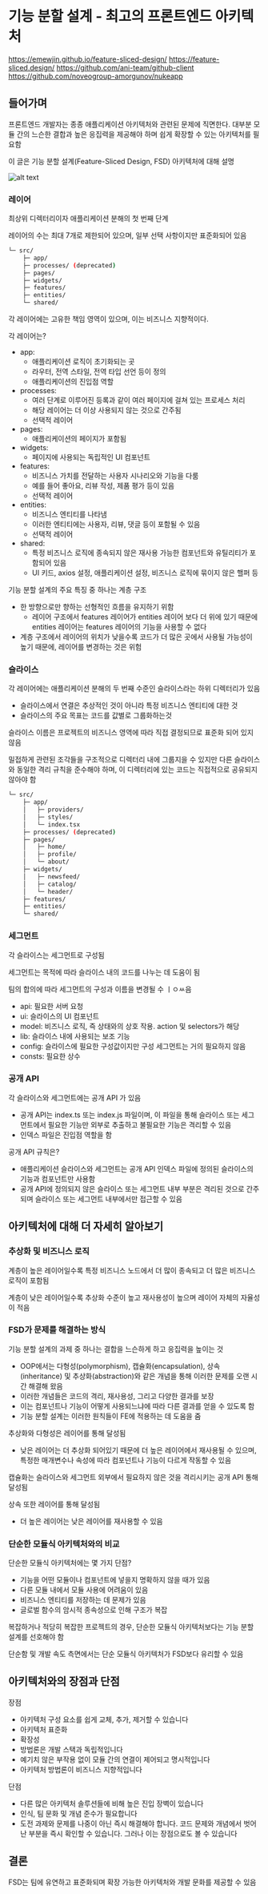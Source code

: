 # 기능 분할 설계 - 최고의 프론트엔드 아키텍처

https://emewjin.github.io/feature-sliced-design/
https://feature-sliced.design/
https://github.com/ani-team/github-client
https://github.com/noveogroup-amorgunov/nukeapp

## 들어가며

프론트엔드 개발자는 종종 애플리케이션 아키텍처와 관련된 문제에 직면한다. 대부분 모듈 간의 느슨한 결합과 높은 응집력을 제공해야 하며 쉽게 확장할 수 있는 아키텍처를 필요함

이 글은 기능 분할 설계(Feature-Sliced Design, FSD) 아키텍처에 대해 설명

![alt text](../images/fsd_1.png)

### 레이어

최상위 디렉터리이자 애플리케이션 분해의 첫 번째 단계

레이어의 수는 최대 7개로 제한되어 있으며, 일부 선택 사항이지만 표준화되어 있음

```bash
└─ src/
    ├─ app/
    ├─ processes/ (deprecated)
    ├─ pages/
    ├─ widgets/
    ├─ features/
    ├─ entities/
    └─ shared/
```

각 레이어에는 고유한 책임 영역이 있으며, 이는 비즈니스 지향적이다.

각 레이어는?

- app:
  - 애플리케이션 로직이 초기화되는 곳
  - 라우터, 전역 스타일, 전역 타입 선언 등이 정의
  - 애플리케이션의 진입점 역할
- processes:
  - 여러 단계로 이루어진 등록과 같이 여러 페이지에 걸쳐 있는 프로세스 처리
  - 해당 레이어는 더 이상 사용되지 않는 것으로 간주됨
  - 선택적 레이어
- pages:
  - 애플리케이션의 페이지가 포함됨
- widgets:
  - 페이지에 사용되는 독립적인 UI 컴포넌트
- features:
  - 비즈니스 가치를 전달하는 사용자 시나리오와 기능을 다룸
  - 예를 들어 좋아요, 리뷰 작성, 제품 평가 등이 있음
  - 선택적 레이어
- entities:
  - 비즈니스 엔티티를 나타냄
  - 이러한 엔티티에는 사용자, 리뷰, 댓글 등이 포함될 수 있음
  - 선택적 레이어
- shared:
  - 특정 비즈니스 로직에 종속되지 않은 재사용 가능한 컴포넌트와 유틸리티가 포함되어 있음
  - UI 키드, axios 설정, 애플리케이션 설정, 비즈니스 로직에 묶이지 않은 핼퍼 등

기능 분할 설계의 주요 특징 중 하나는 계층 구조

- 한 방향으로만 향하는 선형적인 흐름을 유지하기 위함
  - 레이어 구조에서 features 레이어가 entities 레이어 보다 더 위에 있기 때문에 entities 레이어는 features 레이어의 기능을 사용할 수 없다
- 계층 구조에서 레이어의 위치가 낮을수록 코드가 더 많은 곳에서 사용될 가능성이 높기 때문에, 레이어를 변경하는 것은 위험

### 슬라이스

각 레이어에는 애플리케이션 분해의 두 번째 수준인 슬라이스라는 하위 디렉터리가 있음

- 슬라이스에서 연결은 추상적인 것이 아니라 특정 비즈니스 엔티티에 대한 것
- 슬라이스의 주요 목표는 코드를 값별로 그룹화하는것

슬라이스 이름은 프로젝트의 비즈니스 영역에 따라 직접 결정되므로 표준화 되어 있지 않음

밀접하게 관련된 조각들을 구조적으로 디렉터리 내에 그룹지을 수 있지만 다른 슬라이스와 동일한 격리 규칙을 준수해야 하며, 이 디렉터리에 있는 코드는 직접적으로 공유되지 않아야 함

```bash
└─ src/
    ├─ app/
    │   ├─ providers/
    │   ├─ styles/
    │   └─ index.tsx
    ├─ processes/ (deprecated)
    ├─ pages/
    │   ├─ home/
    │   ├─ profile/
    │   └─ about/
    ├─ widgets/
    │   ├─ newsfeed/
    │   ├─ catalog/
    │   └─ header/
    ├─ features/
    ├─ entities/
    └─ shared/
```

### 세그먼트

각 슬라이스는 세그먼트로 구성됨

세그먼트는 목적에 따라 슬라이스 내의 코드를 나누는 데 도움이 됨

팀의 합의에 따라 세그먼트의 구성과 이름을 변경될 수 ㅣㅇㅆ음

- api: 필요한 서버 요청
- ui: 슬라이스의 UI 컴포넌트
- model: 비즈니스 로직, 즉 상태와의 상호 작용. action 및 selectors가 해당
- lib: 슬라이스 내에 사용되는 보조 기능
- config: 슬라이스에 필요한 구성값이지만 구성 세그먼트는 거의 필요하지 않음
- consts: 필요한 상수

### 공개 API

각 슬라이스와 세그먼트에는 공개 API 가 있음

- 공개 API는 index.ts 또는 index.js 파일이며, 이 파일을 통해 슬라이스 또는 세그먼트에서 필요한 기능만 외부로 추출하고 불필요한 기능은 격리할 수 있음
- 인덱스 파일은 진입점 역할을 함

공개 API 규칙은?

- 애플리케이션 슬라이스와 세그먼트는 공개 API 인덱스 파일에 정의된 슬라이스의 기능과 컴포넌트만 사용함
- 공개 API에 정의되지 않은 슬라이스 또는 세그먼트 내부 부분은 격리된 것으로 간주되며 슬라이스 또는 세그먼트 내부에서만 접근할 수 있음

## 아키텍처에 대해 더 자세히 알아보기

### 추상화 및 비즈니스 로직

계층이 높은 레이어일수록 특정 비즈니스 노드에서 더 많이 종속되고 더 많은 비즈니스 로직이 포함됨

계층이 낮은 레이어일수록 추상화 수준이 높고 재사용성이 높으며 레이어 자체의 자율성이 적음

### FSD가 문제를 해결하는 방식

기능 분할 설계의 과제 중 하나는 결합을 느슨하게 하고 응집력을 높이는 것

- OOP에서는 다형성(polymorphism), 캡슐화(encapsulation), 상속(inheritance) 및 추상화(abstraction)와 같은 개념을 통해 이러한 문제를 오랜 시간 해결해 왔음
- 이러한 개념들은 코드의 격리, 재사용성, 그리고 다양한 결과를 보장
- 이는 컴포넌트나 기능이 어떻게 사용되느냐에 따라 다른 결과를 얻을 수 있도록 함
- 기능 분할 설계는 이러한 원칙들이 FE에 적용하는 데 도움을 줌

추상화와 다형성은 레이어를 통해 달성됨

- 낮은 레이어는 더 추상화 되어있기 때문에 더 높은 레이어에서 재사용될 수 있으며, 특정한 매개변수나 속성에 따라 컴포넌트나 기능이 다르게 작동할 수 있음

캡슐화는 슬라이스와 세그먼트 외부에서 필요하지 않은 것을 격리시키는 공개 API 통해 달성됨

상속 또한 레이어를 통해 달성됨

- 더 높은 레이어는 낮은 레이어를 재사용할 수 있음

### 단순한 모듈식 아키텍처와의 비교

단순한 모듈식 아키텍처에는 몇 가지 단점?

- 기능을 어떤 모듈이나 컴포넌트에 넣을지 명확하지 않을 때가 있음
- 다른 모듈 내에서 모듈 사용에 어려움이 있음
- 비즈니스 엔티티를 저장하는 데 문제가 있음
- 글로벌 함수의 암시적 종속성으로 인해 구조가 복잡

복잡하거나 적당히 복잡한 프로젝트의 경우, 단순한 모듈식 아키텍처보다는 기능 분할 설계를 선호해야 함

단순함 및 개발 속도 측면에서는 단순 모듈식 아키텍처가 FSD보다 유리할 수 있음

## 아키텍처와의 장점과 단점

장점

- 아키텍처 구성 요소를 쉽게 교체, 추가, 제거할 수 있습니다
- 아키텍처 표준화
- 확장성
- 방법론은 개발 스택과 독립적입니다
- 예기치 않은 부작용 없이 모듈 간의 연결이 제어되고 명시적입니다
- 아키텍처 방법론이 비즈니스 지향적입니다

단점

- 다른 많은 아키텍처 솔루션들에 비해 높은 진입 장벽이 있습니다
- 인식, 팀 문화 및 개념 준수가 필요합니다
- 도전 과제와 문제를 나중이 아닌 즉시 해결해야 합니다. 코드 문제와 개념에서 벗어난 부분을 즉시 확인할 수 있습니다. 그러나 이는 장점으로도 볼 수 있습니다

## 결론

FSD는 팀에 유연하고 표준화되며 확장 가능한 아키텍처와 개발 문화를 제공할 수 있음
